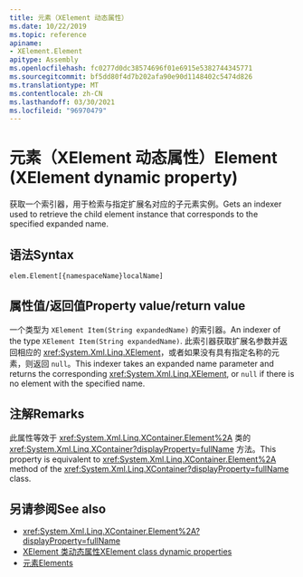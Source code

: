 ```yaml
---
title: 元素（XElement 动态属性）
ms.date: 10/22/2019
ms.topic: reference
apiname:
- XElement.Element
apitype: Assembly
ms.openlocfilehash: fc0277d0dc38574696f01e6915e5382744345771
ms.sourcegitcommit: bf5dd80f4d7b202afa90e90d1148402c5474d826
ms.translationtype: MT
ms.contentlocale: zh-CN
ms.lasthandoff: 03/30/2021
ms.locfileid: "96970479"
---
```

# <a name="element-xelement-dynamic-property"></a><span data-ttu-id="dc97a-102">元素（XElement 动态属性）</span><span class="sxs-lookup"><span data-stu-id="dc97a-102">Element (XElement dynamic property)</span></span>

<span data-ttu-id="dc97a-103">获取一个索引器，用于检索与指定扩展名对应的子元素实例。</span><span class="sxs-lookup"><span data-stu-id="dc97a-103">Gets an indexer used to retrieve the child element instance that corresponds to the specified expanded name.</span></span>

## <a name="syntax"></a><span data-ttu-id="dc97a-104">语法</span><span class="sxs-lookup"><span data-stu-id="dc97a-104">Syntax</span></span>

```xaml
elem.Element[{namespaceName}localName]
```

## <a name="property-valuereturn-value"></a><span data-ttu-id="dc97a-105">属性值/返回值</span><span class="sxs-lookup"><span data-stu-id="dc97a-105">Property value/return value</span></span>

<span data-ttu-id="dc97a-106">一个类型为 `XElement Item(String expandedName)` 的索引器。</span><span class="sxs-lookup"><span data-stu-id="dc97a-106">An indexer of the type `XElement Item(String expandedName)`.</span></span> <span data-ttu-id="dc97a-107">此索引器获取扩展名参数并返回相应的 <xref:System.Xml.Linq.XElement>，或者如果没有具有指定名称的元素，则返回 `null`。</span><span class="sxs-lookup"><span data-stu-id="dc97a-107">This indexer takes an expanded name parameter and returns the corresponding <xref:System.Xml.Linq.XElement>, or `null` if there is no element with the specified name.</span></span>

## <a name="remarks"></a><span data-ttu-id="dc97a-108">注解</span><span class="sxs-lookup"><span data-stu-id="dc97a-108">Remarks</span></span>

<span data-ttu-id="dc97a-109">此属性等效于 <xref:System.Xml.Linq.XContainer.Element%2A> 类的 <xref:System.Xml.Linq.XContainer?displayProperty=fullName> 方法。</span><span class="sxs-lookup"><span data-stu-id="dc97a-109">This property is equivalent to <xref:System.Xml.Linq.XContainer.Element%2A> method of the <xref:System.Xml.Linq.XContainer?displayProperty=fullName> class.</span></span>

## <a name="see-also"></a><span data-ttu-id="dc97a-110">另请参阅</span><span class="sxs-lookup"><span data-stu-id="dc97a-110">See also</span></span>

- <xref:System.Xml.Linq.XContainer.Element%2A?displayProperty=fullName>
- [<span data-ttu-id="dc97a-111">XElement 类动态属性</span><span class="sxs-lookup"><span data-stu-id="dc97a-111">XElement class dynamic properties</span></span>](attribute-xelement-dynamic-property.md)
- [<span data-ttu-id="dc97a-112">元素</span><span class="sxs-lookup"><span data-stu-id="dc97a-112">Elements</span></span>](elements-xelement-dynamic-property.md)
